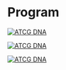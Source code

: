 # Program

[![ATCG DNA](https://camo.githubusercontent.com/dc89cc4d5c11a81766b261b369d59f544c5712683528936499ac89749adfb5a6/68747470733a2f2f7777772e6a656b796c6c2e636f6d2e636e2f696d672f6a656b796c6c6c61796f7574636f6e636570742e706e67)](/../../../theme)

[![ATCG DNA](https://user-images.githubusercontent.com/36441664/166161369-aec4d34a-5572-49af-aa61-f36a6f695299.png)](/../../../theme)

[![ATCG DNA](https://user-images.githubusercontent.com/36441664/123424569-377e7f80-d5eb-11eb-9c85-1f5d72f14eed.png)](/../../../theme)

